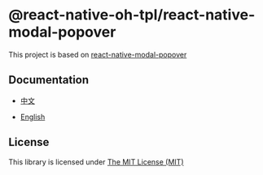 
# @react-native-oh-tpl/react-native-modal-popover

This project is based on [react-native-modal-popover](https://github.com/doomsower/react-native-modal-popover)

## Documentation

- [中文](https://gitee.com/react-native-oh-library/usage-docs/blob/master/zh-cn/react-native-modal-popover.md)

- [English](https://gitee.com/react-native-oh-library/usage-docs/blob/master/en/react-native-modal-popover.md)

## License

This library is licensed under [The MIT License (MIT)](https://github.com/doomsower/react-native-modal-popover/blob/master/LICENSE)